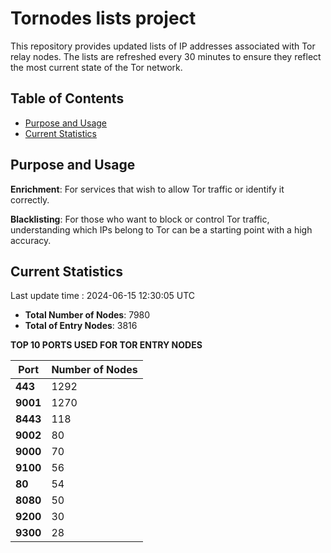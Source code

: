# Tornodes lists project

This repository provides updated lists of IP addresses associated with Tor relay nodes. The lists are refreshed every 30 minutes to ensure they reflect the most current state of the Tor network.

## Table of Contents

- [Purpose and Usage](#purpose-and-usage)
- [Current Statistics](#current-statistics)


## Purpose and Usage

**Enrichment**: For services that wish to allow Tor traffic or identify it correctly.

**Blacklisting**: For those who want to block or control Tor traffic, understanding which IPs belong to Tor can be a starting point with a high accuracy.

## Current Statistics

Last update time : 2024-06-15 12:30:05 UTC

- **Total Number of Nodes**: 7980
- **Total of Entry Nodes**: 3816

**TOP 10 PORTS USED FOR TOR ENTRY NODES**

| **Port** | **Number of Nodes** |
|------|-----------------|
| **443**   | 1292  |
| **9001**   | 1270  |
| **8443**   | 118  |
| **9002**   | 80  |
| **9000**   | 70  |
| **9100**   | 56  |
| **80**   | 54  |
| **8080**   | 50  |
| **9200**   | 30  |
| **9300**   | 28  |

